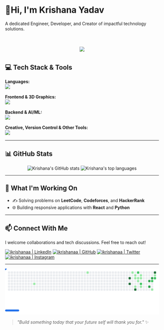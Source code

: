 # 👋Hi, I'm **Krishana Yadav**





A dedicated Engineer, Developer, and Creator of impactful technology solutions.
##

<h1 align="center">
  <img src="https://readme-typing-svg.demolab.com?font=Silkscreen&pause=1000&width=435&lines=Hi%2C+I'm+Krishana+Yadav+%F0%9F%91%8B;Engineer+%7C+Developer+%7C+Innovator;Lifelong+Learner+%7C+Tech+Enthusiast" />
</h1>


## 💻 Tech Stack & Tools

<p align="left">
  <strong>Languages:</strong><br>
  <img src="https://skillicons.dev/icons?i=python,js,c,cpp" />
</p>

<p align="left">
  <strong>Frontend & 3D Graphics:</strong><br>
  <img src="https://skillicons.dev/icons?i=react,threejs,html,css" />
</p>

<p align="left">
  <strong>Backend & AI/ML:</strong><br>
  <img src="https://skillicons.dev/icons?i=nodejs,tensorflow" />
</p>

<p align="left">
  <strong>Creative, Version Control & Other Tools:</strong><br>
  <img src="https://skillicons.dev/icons?i=blender,figma,git,github,docker,vscode" />
</p>


---

## 📊 GitHub Stats
<p align="center">
  <img src="https://github-readme-stats.vercel.app/api?username=ikrishanaa&hide_title=false&hide_rank=false&show_icons=true&include_all_commits=true&count_private=true&disable_animations=false&theme=github_dark&locale=en&hide_border=true" height="150" alt="Krishana's GitHub stats" />
  <img src="https://github-readme-stats.vercel.app/api/top-langs?username=ikrishanaa&locale=en&hide_title=false&layout=compact&card_width=320&langs_count=5&theme=github_dark&hide_border=true" height="150" alt="Krishana's top languages" />
</p>

---





## 🔧 What I'm Working On
- ✍️ Solving problems on **LeetCode**, **Codeforces**, and **HackerRank**
- 🌐 Building responsive applications with **React** and **Python**

---

## 📫 Connect With Me
<p>
  I welcome collaborations and tech discussions. Feel free to reach out!
</p>

<p align="left">
  <a href="https://www.linkedin.com/in/ikrishanaa"><img src="https://raw.githubusercontent.com/rahuldkjain/github-profile-readme-generator/master/src/images/icons/Social/linked-in-alt.svg" alt="ikrishanaa | LinkedIn" height="30" width="40" /></a>  
  <a href="https://github.com/ikrishanaa"><img src="https://raw.githubusercontent.com/rahuldkjain/github-profile-readme-generator/master/src/images/icons/Social/github.svg" alt="ikrishanaa | GitHub" height="30" width="40" /></a>  
  <a href="https://x.com/ikrishanaa"><img src="https://raw.githubusercontent.com/rahuldkjain/github-profile-readme-generator/master/src/images/icons/Social/twitter.svg" alt="ikrishanaa | Twitter" height="30" width="40" /></a>  
  <a href="https://www.instagram.com/ikrishanaa/"><img src="https://raw.githubusercontent.com/rahuldkjain/github-profile-readme-generator/master/src/images/icons/Social/instagram.svg" alt="ikrishanaa | Instagram" height="30" width="40" /></a>
</p>

---

<p align="center">
  <picture>
    <source media="(prefers-color-scheme: dark)" srcset="images/breakout-dark.svg" />
    <source media="(prefers-color-scheme: light)" srcset="images/breakout-light.svg" />
    <img alt="Breakout Game" src="images/breakout-light.svg" />
  </picture>
</p>



> _"Build something today that your future self will thank you for."_ ✨
